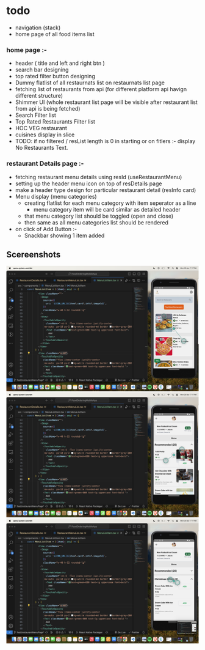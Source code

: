 # todo

- navigation (stack)
- home page of all food items list

### home page :-

- header ( title and left and right btn )
- search bar designing
- top rated filter button designing
- Dummy flatlist of all restaurnats list on restaurnats list page
- fetching list of restaurants from api (for different platform api havign different structure)
- Shimmer UI (whole restaurant list page will be visible after restaurant list from api is being fetched)
- Search Filter list
- Top Rated Restaurants Filter list
- HOC VEG restaurant
- cuisines display in slice
- TODO: if no filtered / resList length is 0 in starting or on fitlers :- display No Restaurants Text.

### restaurant Details page :-

- fetching restaurant menu details using resId (useRestaurantMenu)
- setting up the header menu icon on top of resDetails page
- make a header type design for particular restaurant detail (resInfo card)
- Menu display (menu categories)
  - creating flatlist for each menu category with item seperator as a line
    - menu category item will be card similar as detailed header
  - that menu category list should be toggled (open and close)
  - then same as all menu categories list should be rendered
- on click of Add Button :-
  - Snackbar showing 1 item added

## Scereenshots

![Alt text](src/assets/1.png)
![Alt text](src/assets/2.png)
![Alt text](src/assets/3.png)
